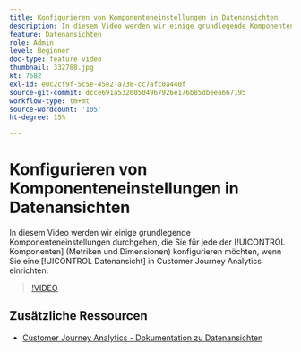 ```yaml
---
title: Konfigurieren von Komponenteneinstellungen in Datenansichten
description: In diesem Video werden wir einige grundlegende Komponenteneinstellungen durchgehen, die Sie für jede Komponente (Metriken und Dimensionen) konfigurieren möchten, wenn Sie eine Datenansicht in Customer Journey Analytics einrichten.
feature: Datenansichten
role: Admin
level: Beginner
doc-type: feature video
thumbnail: 332788.jpg
kt: 7582
exl-id: e0c2cf9f-5c5e-45e2-a738-cc7afc0a440f
source-git-commit: dcce691a53200504967926e176b85dbeea667195
workflow-type: tm+mt
source-wordcount: '105'
ht-degree: 15%

---
```


# Konfigurieren von Komponenteneinstellungen in Datenansichten

In diesem Video werden wir einige grundlegende Komponenteneinstellungen durchgehen, die Sie für jede der [!UICONTROL Komponenten] (Metriken und Dimensionen) konfigurieren möchten, wenn Sie eine [!UICONTROL Datenansicht] in Customer Journey Analytics einrichten.

>[!VIDEO](https://video.tv.adobe.com/v/332788/?quality=12&learn=on)

## Zusätzliche Ressourcen

* [Customer Journey Analytics - Dokumentation zu Datenansichten](https://experienceleague.adobe.com/docs/analytics-platform/using/cja-dataviews/create-dataview.html)
